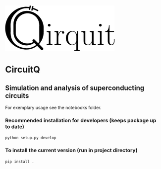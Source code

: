 ![Logo](CirquitQLogoText.png)
# CircuitQ
## Simulation and analysis of superconducting circuits

For exemplary usage see the notebooks folder.

### Recommended installation for developers (keeps package up to date)
`python setup.py develop`

### To install the current version (run in project directory)
`pip install .`

